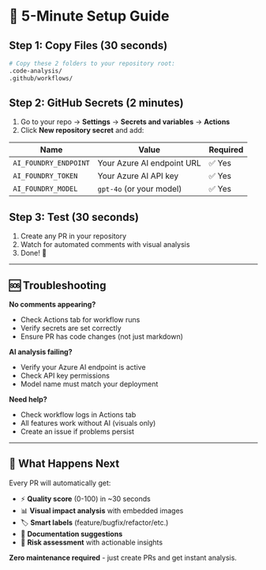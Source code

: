 # 🚀 5-Minute Setup Guide

## Step 1: Copy Files (30 seconds)
```bash
# Copy these 2 folders to your repository root:
.code-analysis/
.github/workflows/
```

## Step 2: GitHub Secrets (2 minutes)
1. Go to your repo → **Settings** → **Secrets and variables** → **Actions**
2. Click **New repository secret** and add:

| Name | Value | Required |
|------|--------|----------|
| `AI_FOUNDRY_ENDPOINT` | Your Azure AI endpoint URL | ✅ Yes |
| `AI_FOUNDRY_TOKEN` | Your Azure AI API key | ✅ Yes |
| `AI_FOUNDRY_MODEL` | `gpt-4o` (or your model) | ✅ Yes |

## Step 3: Test (30 seconds)
1. Create any PR in your repository
2. Watch for automated comments with visual analysis
3. Done! 🎉

---

## 🆘 Troubleshooting

**No comments appearing?**
- Check Actions tab for workflow runs
- Verify secrets are set correctly
- Ensure PR has code changes (not just markdown)

**AI analysis failing?**
- Verify your Azure AI endpoint is active
- Check API key permissions
- Model name must match your deployment

**Need help?**
- Check workflow logs in Actions tab
- All features work without AI (visuals only)
- Create an issue if problems persist

---

## 🔄 What Happens Next

Every PR will automatically get:
- ⚡ **Quality score** (0-100) in ~30 seconds
- 📊 **Visual impact analysis** with embedded images
- 🏷️ **Smart labels** (feature/bugfix/refactor/etc.)
- 📝 **Documentation suggestions** 
- 🎯 **Risk assessment** with actionable insights

**Zero maintenance required** - just create PRs and get instant analysis.
